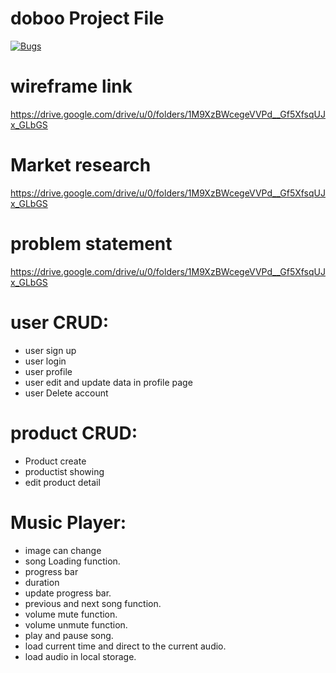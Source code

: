 # doboo Project File

[![Bugs](https://sonarcloud.io/api/project_badges/measure?project=fssa-batch3_thamim.subansait__web_project&metric=bugs)](https://sonarcloud.io/summary/new_code?id=fssa-batch3_thamim.subansait__web_project)

# wireframe link
https://drive.google.com/drive/u/0/folders/1M9XzBWcegeVVPd__Gf5XfsqUJx_GLbGS

# Market research

https://drive.google.com/drive/u/0/folders/1M9XzBWcegeVVPd__Gf5XfsqUJx_GLbGS

# problem statement

https://drive.google.com/drive/u/0/folders/1M9XzBWcegeVVPd__Gf5XfsqUJx_GLbGS








# user CRUD:

* user sign up 
* user login 
* user profile
* user edit and update data in profile page
* user Delete account

# product CRUD:

* Product create
* productist showing
* edit product detail

# Music Player:

* image can change 
* song Loading function.
* progress bar
* duration
* update progress bar.
* previous and next song function.
* volume mute function.
* volume unmute function.
* play and pause song. 
* load current time and direct to the current audio.
* load audio in local storage. 


